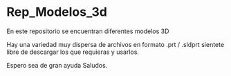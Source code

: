 # Rep_Modelos_3d
En este repositorio se encuentran diferentes modelos 3D

Hay una variedad muy dispersa de archivos en formato .prt / .sldprt
sientete libre de descargar los que requieras y usarlos. 

Espero sea de gran ayuda
Saludos.
